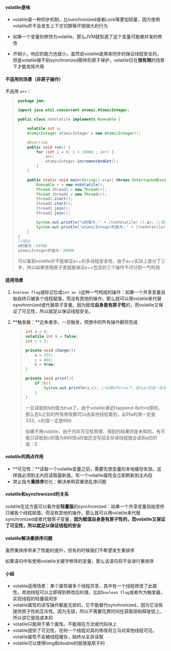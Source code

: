 #### volatile是啥

- volatile是一种同步机制，比sunchronized或者Lock等更加轻量，因为使用volatile并不会发生上下文切换等开销很大的行为

- 如果一个变量别修饰为volatile，那么JVM就知道了这个变量可能被并发的修改

- 开销小，响应的能力也就小。虽然说volatile是用来同步的保证线程安全的，但是volatile做不到synchronized那样的原子保护，volatile仅在**很有限**的场景下才能发挥作用

#### 不适用的场景（非原子操作）

不适用 `a++`：

> ```java
> package jmm;
> 
> import java.util.concurrent.atomic.AtomicInteger;
> 
> public class noVolatile implements Runnable {
> 
>     volatile int a;
>     AtomicInteger atomicInteger = new AtomicInteger();
> 
>     @Override
>     public void run() {
>         for (int i = 0; i < 10000 ; i++) {
>             a++;
>             atomicInteger.incrementAndGet();
>         }
>     }
> 
>     public static void main(String[] args) throws InterruptedException {
>         Runnable r = new noVolatile();
>         Thread thread1 = new Thread(r);
>         Thread thread2 = new Thread(r);
>         thread1.start();
>         thread2.start();
>         thread1.join();
>         thread2.join();
> 
>         System.out.println("a的值为：" + ((noVolatile) r).a); //类型转换
>         System.out.println("atomicInteger的值为：" + ((noVolatile) r).atomicInteger.get());
>     }
> }
> //输出
> a的值为：19780
> atomicInteger的值为：20000
> ```
>
> 可以看到volatile并不能保证a++的多线程安全性，由于a++实际上是分了三步，所以如果使用原子类就能保证a++包含的三个操作不可分割一气呵成

#### 适用场景

1. `boolean flag`或标记位或`int a= 3`这种一气呵成的操作：如果一个共享变量自始自终只被各个线程赋值，而没有其他的操作，那么就可以用volatile来代替synvhronized或代替原子变量。因为赋值**自身是有原子性**的，而volatile又保证了可见性，所以就足以保证线程安全。

2. **触发器：**近朱者赤，一旦触发，预想中的所有操作都将完成

   > ```java
   > int a = 0;
   > volatile int b = false;
   > int c = 3;
   > 
   > private void change(){
   >     a = 333;
   >     c = 666;
   >     b = true;
   > }
   > 
   > private void print(){
   >     if (b){
   >         System.out.println(a,c); //如果b为true了，那么ac的值一定是修改后的
   >     }
   > }
   > ```
   >
   > 一旦读取到b的值为true了，由于volatile满足Happend-Before原则。那么在b之前的所有修改都可以由其他线程看到，此时a的值一定是333，c的值一定是666
   >
   > 如果不用volatile，由于内存可见性原理，得到的结果将是未知的。有可能只读取到c的值为666而a的值还没写回主存读线程就会读到a旧的值：0

#### volatile的两点作用

- **可见性：**读取一个volatile变量之前，需要先使变量的本地缓存失效。这样就必须到主内存读取最新值，写一个volatile属性会立即刷新到主内存
- 禁止指令**重排序**优化：解决单例双重锁乱序问题

#### volatile和synchronized的关系

volatile在这方面可以看作是**轻量版**的synchronized：如果一个共享变量自始至终只被各个线程赋值，而没有其他的操作，那么就可以用volatile来代替synchronized或者代替原子变量，**因为赋值自身是有原子性的，而volatile又保证了可见性，所以就足以保证线程的安全**



#### volatile解决重排序问题

虽然重排序带来了性能的提升，但有的时候我们不希望发生重排序

如果语句中有使用volatile关键字修饰的变量，那么该语句将不会进行重排序

#### 小结

- volatile适用场景：某个属性被多个线程共享，其中有一个线程修改了此属性，其他线程可以立即得到修改后的值，比如`boolean flag`或者作为触发器，实现线程的轻量级同步
- volatile属性的读写操作都是无锁的，它不能替代synvhronized，因为它没有提供原子性和互斥性。因为无锁，所以不需要花费时间在获取锁和释放锁上，所以说它是低成本的
- volatile只能用于某个属性。不能用在方法或代码块上
- volatile提供了可见性，任何一个线程对其的修改将立马对其他线程可见。volatile属性不会被线程缓存，始终从主存读取
- volatile可以使得long和double的赋值是原子的

